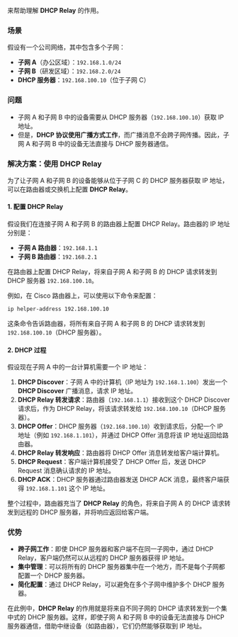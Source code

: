 来帮助理解 **DHCP Relay** 的作用。

### 场景

假设有一个公司网络，其中包含多个子网：

- **子网 A**（办公区域）：`192.168.1.0/24`
- **子网 B**（研发区域）：`192.168.2.0/24`
- **DHCP 服务器**：`192.168.100.10`（位于子网 C）

### 问题

- 子网 A 和子网 B 中的设备需要从 DHCP 服务器（`192.168.100.10`）获取 IP 地址。
- 但是，**DHCP 协议使用广播方式工作**，而广播消息不会跨子网传播。因此，子网 A 和子网 B 中的设备无法直接与 DHCP 服务器通信。

### 解决方案：使用 DHCP Relay

为了让子网 A 和子网 B 的设备能够从位于子网 C 的 DHCP 服务器获取 IP 地址，可以在路由器或交换机上配置 **DHCP Relay**。

#### 1. **配置 DHCP Relay**

假设我们在连接子网 A 和子网 B 的路由器上配置 DHCP Relay。路由器的 IP 地址分别是：

- **子网 A 路由器**：`192.168.1.1`
- **子网 B 路由器**：`192.168.2.1`

在路由器上配置 DHCP Relay，将来自子网 A 和子网 B 的 DHCP 请求转发到 DHCP 服务器 `192.168.100.10`。

例如，在 Cisco 路由器上，可以使用以下命令来配置：

```bash
ip helper-address 192.168.100.10
```

这条命令告诉路由器，将所有来自子网 A 和子网 B 的 DHCP 请求转发到 `192.168.100.10`（DHCP 服务器）。

#### 2. **DHCP 过程**

假设现在子网 A 中的一台计算机需要一个 IP 地址：

1. **DHCP Discover**：子网 A 中的计算机（IP 地址为 `192.168.1.100`）发出一个 **DHCP Discover** 广播消息，请求 IP 地址。
2. **DHCP Relay 转发请求**：路由器（`192.168.1.1`）接收到这个 DHCP Discover 请求后，作为 DHCP Relay，将该请求转发给 `192.168.100.10`（DHCP 服务器）。
3. **DHCP Offer**：DHCP 服务器（`192.168.100.10`）收到请求后，分配一个 IP 地址（例如 `192.168.1.101`），并通过 DHCP Offer 消息将该 IP 地址返回给路由器。
4. **DHCP Relay 转发响应**：路由器将 DHCP Offer 消息转发给客户端计算机。
5. **DHCP Request**：客户端计算机接受了 DHCP Offer 后，发送 DHCP Request 消息确认请求的 IP 地址。
6. **DHCP ACK**：DHCP 服务器通过路由器发送 DHCP ACK 消息，最终客户端获得 `192.168.1.101` 这个 IP 地址。

整个过程中，路由器充当了 **DHCP Relay** 的角色，将来自子网 A 的 DHCP 请求转发到远程的 DHCP 服务器，并将响应返回给客户端。

### 优势

- **跨子网工作**：即使 DHCP 服务器和客户端不在同一子网中，通过 DHCP Relay，客户端仍然可以从远程的 DHCP 服务器获得 IP 地址。
- **集中管理**：可以将所有的 DHCP 服务器集中在一个地方，而不是每个子网都配置一个 DHCP 服务器。
- **简化配置**：通过 DHCP Relay，可以避免在多个子网中维护多个 DHCP 服务器。
  
  

在此例中，**DHCP Relay** 的作用就是将来自不同子网的 DHCP 请求转发到一个集中式的 DHCP 服务器。这样，即使子网 A 和子网 B 中的设备无法直接与 DHCP 服务器通信，借助中继设备（如路由器），它们仍然能够获取到 IP 地址。
